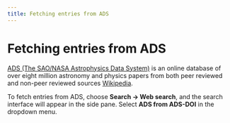 ```yaml
---
title: Fetching entries from ADS
---
```


# Fetching entries from ADS

[ADS (The SAO/NASA Astrophysics Data System)](http://adswww.harvard.edu/) is an online database of over eight million astronomy and physics papers from both peer reviewed and non-peer reviewed sources [Wikipedia](https://en.wikipedia.org/wiki/Astrophysics_Data_System). 

To fetch entries from ADS, choose **Search -&gt; Web search**, and the search interface will appear in the side pane. Select **ADS from ADS-DOI** in the dropdown menu.
